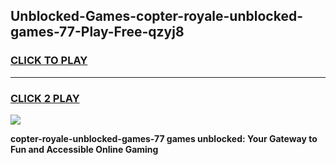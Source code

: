 
## Unblocked-Games-copter-royale-unblocked-games-77-Play-Free-qzyj8
<h3>
<a href="https://premium76.site?title=copter-royale-unblocked-games-77&ref=23A">CLICK TO PLAY</a></h3>
<hr>

<h3>
<a href="https://premium76.site?title=copter-royale-unblocked-games-77&ref=23A">CLICK 2 PLAY</a>
  
</h3>

<a href="https://premium76.site?title=copter-royale-unblocked-games-77&ref=23A"><img src="https://clearcache.store/games.png"></a>


**copter-royale-unblocked-games-77 games unblocked: Your Gateway to Fun and Accessible Online Gaming**
